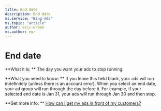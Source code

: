 ```yaml
---
title: End date
description: End date
ms.service: "Bing-Ads"
ms.topic: "article"
author: eric-urban
ms.author: eur
---
```


# End date

**What it is: **       The day you want your ads to stop running.

**What you need to know: **    If you leave this field blank, your ads will run indefinitely (unless there is an account error). When you select an end date, your ad group will run through the day before it. For example, if your selected end date is Jan 31, your ads will run through Jan 30 and then stop.

**Get more info: **    [How can I get my ads in front of my customers?](../hlp_BA_CONC_Targeting.md)


